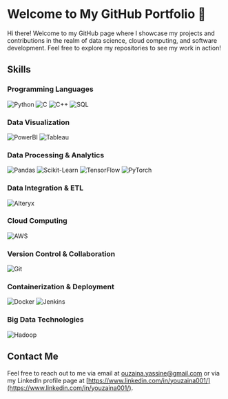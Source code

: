 # Welcome to My GitHub Portfolio 👋

Hi there! Welcome to my GitHub page where I showcase my projects and contributions in the realm of data science, cloud computing, and software development. Feel free to explore my repositories to see my work in action!

## Skills

### Programming Languages

![Python](https://img.shields.io/badge/Python-3776AB?style=for-the-badge&logo=python&logoColor=white)
![C](https://img.shields.io/badge/C-A8B9CC?style=for-the-badge&logo=c&logoColor=white)
![C++](https://img.shields.io/badge/C++-00599C?style=for-the-badge&logo=cplusplus&logoColor=white)
![SQL](https://img.shields.io/badge/SQL-4479A1?style=for-the-badge&logo=sql&logoColor=white)

### Data Visualization

![PowerBI](https://img.shields.io/badge/Power_BI-F2C811?style=for-the-badge&logo=powerbi&logoColor=black)
![Tableau](https://img.shields.io/badge/Tableau-E97627?style=for-the-badge&logo=tableau&logoColor=white)

### Data Processing & Analytics

![Pandas](https://img.shields.io/badge/Pandas-150458?style=for-the-badge&logo=pandas&logoColor=white)
![Scikit-Learn](https://img.shields.io/badge/scikit_learn-F7931E?style=for-the-badge&logo=scikitlearn&logoColor=white)
![TensorFlow](https://img.shields.io/badge/TensorFlow-FF6F00?style=for-the-badge&logo=tensorflow&logoColor=white)
![PyTorch](https://img.shields.io/badge/PyTorch-EE4C2C?style=for-the-badge&logo=pytorch&logoColor=white)

### Data Integration & ETL

![Alteryx](https://img.shields.io/badge/Alteryx-00CAE3?style=for-the-badge&logo=alteryx&logoColor=white)

### Cloud Computing

![AWS](https://img.shields.io/badge/AWS-232F3E?style=for-the-badge&logo=amazonaws&logoColor=white)

### Version Control & Collaboration

![Git](https://img.shields.io/badge/Git-F05032?style=for-the-badge&logo=git&logoColor=white)

### Containerization & Deployment

![Docker](https://img.shields.io/badge/Docker-2496ED?style=for-the-badge&logo=docker&logoColor=white)
![Jenkins](https://img.shields.io/badge/Jenkins-D24939?style=for-the-badge&logo=jenkins&logoColor=white)

### Big Data Technologies

![Hadoop](https://img.shields.io/badge/Hadoop-66CCFF?style=for-the-badge&logo=apachehadoop&logoColor=white)

## Contact Me

Feel free to reach out to me via email at [ouzaina.yassine@gmail.com](mailto:ouzaina.yassine@gmail.com) or via my LinkedIn profile page at [https://www.linkedin.com/in/youzaina001/](https://www.linkedin.com/in/youzaina001/).
